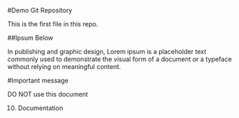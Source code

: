 #Demo Git Repository

This is the first file in this repo.

##Ipsum Below

In publishing and graphic design, Lorem ipsum is a 
placeholder text commonly used to demonstrate the 
visual form of a document or a typeface without 
relying on meaningful content. 

#Important message

DO NOT use this document

10) Documentation

